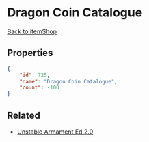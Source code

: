 # Dragon Coin Catalogue

<no description available>

[Back to itemShop](../item-shops.md)

## Properties

```json
{
    "id": 725,
    "name": "Dragon Coin Catalogue",
    "count": -100
}
```

## Related

- [Unstable Armament Ed.2.0](../items/20737-unstable-armament-ed-2-0.md)

